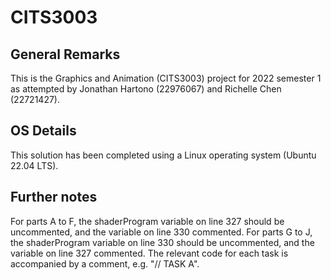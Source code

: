 # CITS3003

## General Remarks
This is the Graphics and Animation (CITS3003) project for 2022 semester 1 as attempted by Jonathan Hartono (22976067) and Richelle Chen (22721427). 

## OS Details
This solution has been completed using a Linux operating system (Ubuntu 22.04 LTS).

## Further notes
For parts A to F, the shaderProgram variable on line 327 should be uncommented, and the variable on line 330 commented.
For parts G to J, the shaderProgram variable on line 330 should be uncommented, and the variable on line 327 commented.
The relevant code for each task is accompanied by a comment, e.g. "// TASK A".
